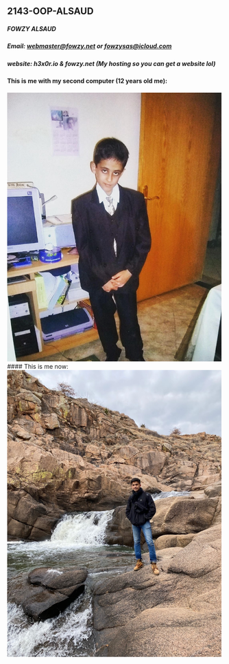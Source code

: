 ## 2143-OOP-ALSAUD
##### FOWZY ALSAUD
##### Email: webmaster@fowzy.net or fowzysas@icloud.com
##### website: h3x0r.io & fowzy.net (My hosting so you can get a website lol)
#### This is me with my second computer (12 years old me):
<img src="10yearsoldme.png" width=500>
#### This is me now:
<img src="fowzy.JPG" width=500>
